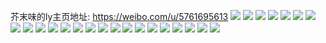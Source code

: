芥末味的ly主页地址: https://weibo.com/u/5761695613 
![](https://wx4.sinaimg.cn/mw2000/006hVueply1h8i47oi0xjj30u01sz0xr.jpg) 
![](https://wx4.sinaimg.cn/mw2000/006hVueply1h8gij2k5ewj30u01syn2p.jpg) 
![](https://wx4.sinaimg.cn/mw2000/006hVueply1h8gij2xu15j30u01szq8p.jpg) 
![](https://wx4.sinaimg.cn/mw2000/006hVueply1h8dviysq7cj30u01sywk0.jpg) 
![](https://wx4.sinaimg.cn/mw2000/006hVueply1h89rav9zejj30u01sywkf.jpg) 
![](https://wx4.sinaimg.cn/mw2000/006hVueply1h8767z521yj30tu13u0yb.jpg) 
![](https://wx4.sinaimg.cn/mw2000/006hVueply1h84arwxckpj30u00uf76m.jpg) 
![](https://wx4.sinaimg.cn/mw2000/006hVuepgy1h7w80bmbjwj30pp1dmjud.jpg) 
![](https://wx4.sinaimg.cn/mw2000/006hVuepgy1h7w7y0fezsj30qi0qi75b.jpg) 
![](https://wx4.sinaimg.cn/mw2000/006hVuepgy1h7pciq4abjj30u01sztdj.jpg) 
![](https://wx4.sinaimg.cn/mw2000/006hVuepgy1h7pcir0g3zj30u01szaf1.jpg) 
![](https://wx4.sinaimg.cn/mw2000/006hVuepgy1h7pclkycelj30u01sz40p.jpg) 
![](https://wx4.sinaimg.cn/mw2000/006hVueply1h6mswbc0v9j30pp0v9jsz.jpg) 
![](https://wx4.sinaimg.cn/mw2000/006hVueply1h6msvb70wnj30ph0v93zg.jpg) 
![](https://wx4.sinaimg.cn/mw2000/006hVueply1h6eagtayf7j30u01sz76c.jpg) 
![](https://wx4.sinaimg.cn/mw2000/006hVuepgy1h6c70v5in6j30lu1b90w6.jpg) 
![](https://wx4.sinaimg.cn/mw2000/006hVuepgy1h4rv1dustuj30u00u0n44.jpg) 
![](https://wx4.sinaimg.cn/mw2000/006hVuepgy1h4qro6ja15j30v90rttar.jpg) 
![](https://wx4.sinaimg.cn/mw2000/006hVuepgy1h4qrksuvgqj30u00u00tn.jpg) 
![](https://wx4.sinaimg.cn/mw2000/006hVueply1h49y9uk8n6j30u00u0thk.jpg) 
![](https://wx4.sinaimg.cn/mw2000/006hVueply1h4796cl1v6j30u00u0wld.jpg) 
![](https://wx4.sinaimg.cn/mw2000/006hVuepgy1h3snapnhz2j30u00u0n20.jpg) 
![](https://wx4.sinaimg.cn/mw2000/006hVuepgy1h3ny1igyegj30u00u0acm.jpg) 
![](https://wx4.sinaimg.cn/mw2000/006hVuepgy1h3nxzvtm4qj30u01szdon.jpg) 
